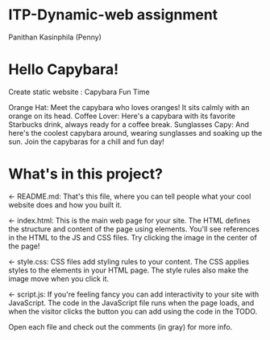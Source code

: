 # ITP-Dynamic-web assignment 

Panithan Kasinphila
(Penny)


# Hello Capybara!
Create static website : Capybara Fun Time

Orange Hat: Meet the capybara who loves oranges! It sits calmly with an orange on its head.
Coffee Lover: Here's a capybara with its favorite Starbucks drink, always ready for a coffee break.
Sunglasses Capy: And here's the coolest capybara around, wearing sunglasses and soaking up the sun. Join the capybaras for a chill and fun day!

# What's in this project?
← README.md: That's this file, where you can tell people what your cool website does and how you built it.

← index.html: This is the main web page for your site. The HTML defines the structure and content of the page using elements. You'll see references in the HTML to the JS and CSS files. Try clicking the image in the center of the page!

← style.css: CSS files add styling rules to your content. The CSS applies styles to the elements in your HTML page. The style rules also make the image move when you click it.

← script.js: If you're feeling fancy you can add interactivity to your site with JavaScript. The code in the JavaScript file runs when the page loads, and when the visitor clicks the button you can add using the code in the TODO.

Open each file and check out the comments (in gray) for more info.
